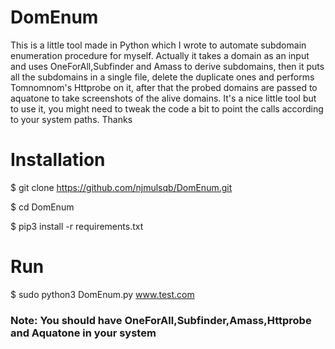 # DomEnum

This is a little tool made in Python which I wrote to automate subdomain enumeration procedure for myself. Actually it takes a domain as an input and uses OneForAll,Subfinder and Amass to derive subdomains, then it puts all the subdomains in a single file, delete the duplicate ones and performs Tomnomnom's Httprobe on it, after that the probed domains are passed to aquatone to take screenshots of the alive domains. It's a nice little tool but to use it, you might need to tweak the code a bit to point the calls according to your system paths. Thanks

# Installation
  $ git clone https://github.com/njmulsqb/DomEnum.git
  
  $ cd DomEnum
  
  $ pip3 install -r requirements.txt

# Run
$ sudo python3 DomEnum.py www.test.com

### Note: You should have OneForAll,Subfinder,Amass,Httprobe and Aquatone in your system
